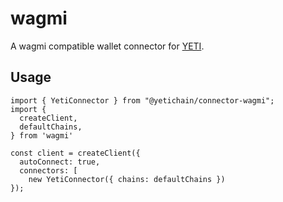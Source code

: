 # wagmi

A wagmi compatible wallet connector for [YETI](https://www.yetichain.com).

## Usage

```
import { YetiConnector } from "@yetichain/connector-wagmi";
import {
  createClient,
  defaultChains,
} from 'wagmi'

const client = createClient({
  autoConnect: true,
  connectors: [
    new YetiConnector({ chains: defaultChains })
});
```
